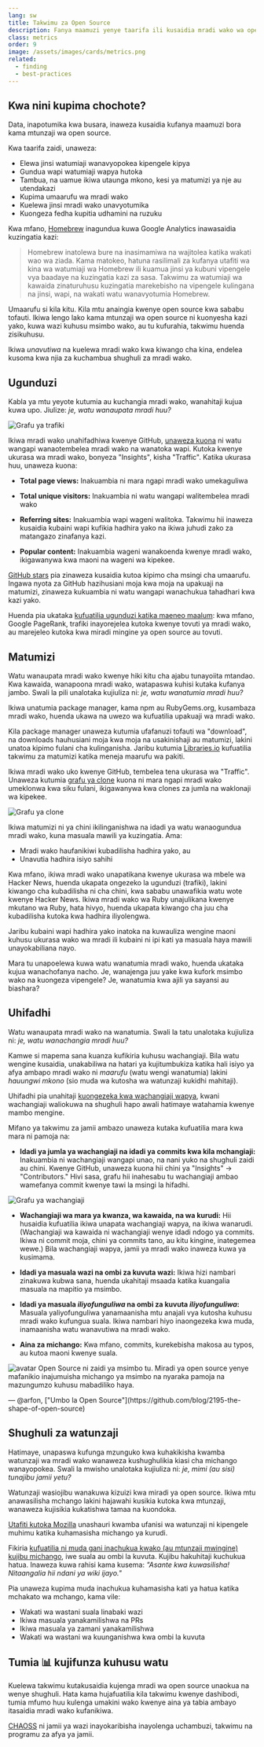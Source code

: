 ```yaml
---
lang: sw
title: Takwimu za Open Source
description: Fanya maamuzi yenye taarifa ili kusaidia mradi wako wa open source kufanikiwa kwa kupima na kufuatilia mafanikio yake.
class: metrics
order: 9
image: /assets/images/cards/metrics.png
related:
  - finding
  - best-practices
---
```


## Kwa nini kupima chochote?

Data, inapotumika kwa busara, inaweza kusaidia kufanya maamuzi bora kama mtunzaji wa open source.

Kwa taarifa zaidi, unaweza:

* Elewa jinsi watumiaji wanavyopokea kipengele kipya
* Gundua wapi watumiaji wapya hutoka
* Tambua, na uamue ikiwa utaunga mkono, kesi ya matumizi ya nje au utendakazi
* Kupima umaarufu wa mradi wako
* Kuelewa jinsi mradi wako unavyotumika
* Kuongeza fedha kupitia udhamini na ruzuku

Kwa mfano, [Homebrew](https://github.com/Homebrew/brew/blob/bbed7246bc5c5b7acb8c1d427d10b43e090dfd39/docs/Analytics.md) inagundua kuwa Google Analytics inawasaidia kuzingatia kazi:

> Homebrew inatolewa bure na inasimamiwa na wajitolea katika wakati wao wa ziada. Kama matokeo, hatuna rasilimali za kufanya utafiti wa kina wa watumiaji wa Homebrew ili kuamua jinsi ya kubuni vipengele vya baadaye na kuzingatia kazi za sasa. Takwimu za watumiaji wa kawaida zinaturuhusu kuzingatia marekebisho na vipengele kulingana na jinsi, wapi, na wakati watu wanavyotumia Homebrew.

Umaarufu si kila kitu. Kila mtu anaingia kwenye open source kwa sababu tofauti. Ikiwa lengo lako kama mtunzaji wa open source ni kuonyesha kazi yako, kuwa wazi kuhusu msimbo wako, au tu kufurahia, takwimu huenda zisikuhusu.

Ikiwa _unavutiwa_ na kuelewa mradi wako kwa kiwango cha kina, endelea kusoma kwa njia za kuchambua shughuli za mradi wako.

## Ugunduzi

Kabla ya mtu yeyote kutumia au kuchangia mradi wako, wanahitaji kujua kuwa upo. Jiulize: _je, watu wanaupata mradi huu?_

![Grafu ya trafiki](/assets/images/metrics/repo_traffic_graphs_tooltip.png)

Ikiwa mradi wako unahifadhiwa kwenye GitHub, [unaweza kuona](https://help.github.com/articles/about-repository-graphs/#traffic) ni watu wangapi wanaotembelea mradi wako na wanatoka wapi. Kutoka kwenye ukurasa wa mradi wako, bonyeza "Insights", kisha "Traffic". Katika ukurasa huu, unaweza kuona:

* **Total page views:** Inakuambia ni mara ngapi mradi wako umekaguliwa

* **Total unique visitors:** Inakuambia ni watu wangapi walitembelea mradi wako

* **Referring sites:** Inakuambia wapi wageni walitoka. Takwimu hii inaweza kusaidia kubaini wapi kufikia hadhira yako na ikiwa juhudi zako za matangazo zinafanya kazi.

* **Popular content:** Inakuambia wageni wanakoenda kwenye mradi wako, ikigawanywa kwa maoni na wageni wa kipekee.

[GitHub stars](https://help.github.com/articles/about-stars/) pia zinaweza kusaidia kutoa kipimo cha msingi cha umaarufu. Ingawa nyota za GitHub hazihusiani moja kwa moja na upakuaji na matumizi, zinaweza kukuambia ni watu wangapi wanachukua tahadhari kwa kazi yako.

Huenda pia ukataka [kufuatilia ugunduzi katika maeneo maalum](https://opensource.com/business/16/6/pirate-metrics): kwa mfano, Google PageRank, trafiki inayorejelea kutoka kwenye tovuti ya mradi wako, au marejeleo kutoka kwa miradi mingine ya open source au tovuti.

## Matumizi

Watu wanaupata mradi wako kwenye hiki kitu cha ajabu tunayoiita mtandao. Kwa kawaida, wanapoona mradi wako, watapaswa kuhisi kutaka kufanya jambo. Swali la pili unalotaka kujiuliza ni: _je, watu wanatumia mradi huu?_

Ikiwa unatumia package manager, kama npm au RubyGems.org, kusambaza mradi wako, huenda ukawa na uwezo wa kufuatilia upakuaji wa mradi wako.

Kila package manager unaweza kutumia ufafanuzi tofauti wa "download", na downloads hauhusiani moja kwa moja na usakinishaji au matumizi, lakini unatoa kipimo fulani cha kulinganisha. Jaribu kutumia [Libraries.io](https://libraries.io/) kufuatilia takwimu za matumizi katika meneja maarufu wa pakiti.

Ikiwa mradi wako uko kwenye GitHub, tembelea tena ukurasa wa "Traffic". Unaweza kutumia [grafu ya clone](https://github.com/blog/1873-clone-graphs) kuona ni mara ngapi mradi wako umeklonwa kwa siku fulani, ikigawanywa kwa clones za jumla na waklonaji wa kipekee.

![Grafu ya clone](/assets/images/metrics/clone_graph.png)

Ikiwa matumizi ni ya chini ikilinganishwa na idadi ya watu wanaogundua mradi wako, kuna masuala mawili ya kuzingatia. Ama:

* Mradi wako haufanikiwi kubadilisha hadhira yako, au
* Unavutia hadhira isiyo sahihi

Kwa mfano, ikiwa mradi wako unapatikana kwenye ukurasa wa mbele wa Hacker News, huenda ukapata ongezeko la ugunduzi (trafiki), lakini kiwango cha kubadilisha ni cha chini, kwa sababu unawafikia watu wote kwenye Hacker News. Ikiwa mradi wako wa Ruby unajulikana kwenye mkutano wa Ruby, hata hivyo, huenda ukapata kiwango cha juu cha kubadilisha kutoka kwa hadhira iliyolengwa.

Jaribu kubaini wapi hadhira yako inatoka na kuwauliza wengine maoni kuhusu ukurasa wako wa mradi ili kubaini ni ipi kati ya masuala haya mawili unayokabiliana nayo.

Mara tu unapoelewa kuwa watu wanatumia mradi wako, huenda ukataka kujua wanachofanya nacho. Je, wanajenga juu yake kwa kufork msimbo wako na kuongeza vipengele? Je, wanatumia kwa ajili ya sayansi au biashara?

## Uhifadhi

Watu wanaupata mradi wako na wanatumia. Swali la tatu unalotaka kujiuliza ni: _je, watu wanachangia mradi huu?_

Kamwe si mapema sana kuanza kufikiria kuhusu wachangiaji. Bila watu wengine kusaidia, unakabiliwa na hatari ya kujitumbukiza katika hali isiyo ya afya ambapo mradi wako ni _maarufu_ (watu wengi wanatumia) lakini _hauungwi mkono_ (sio muda wa kutosha wa watunzaji kukidhi mahitaji).

Uhifadhi pia unahitaji [kuongezeka kwa wachangiaji wapya](http://blog.abigailcabunoc.com/increasing-developer-engagement-at-mozilla-science-learning-advocacy#contributor-pathways_2), kwani wachangiaji waliokuwa na shughuli hapo awali hatimaye watahamia kwenye mambo mengine.

Mifano ya takwimu za jamii ambazo unaweza kutaka kufuatilia mara kwa mara ni pamoja na:

* **Idadi ya jumla ya wachangiaji na idadi ya commits kwa kila mchangiaji:** Inakuambia ni wachangiaji wangapi unao, na nani yuko na shughuli zaidi au chini. Kwenye GitHub, unaweza kuona hii chini ya "Insights" -> "Contributors." Hivi sasa, grafu hii inahesabu tu wachangiaji ambao wamefanya commit kwenye tawi la msingi la hifadhi.

![Grafu ya wachangiaji](/assets/images/metrics/repo_contributors_specific_graph.png)

* **Wachangiaji wa mara ya kwanza, wa kawaida, na wa kurudi:** Hii husaidia kufuatilia ikiwa unapata wachangiaji wapya, na ikiwa wanarudi. (Wachangiaji wa kawaida ni wachangiaji wenye idadi ndogo ya commits. Ikiwa ni commit moja, chini ya commits tano, au kitu kingine, inategemea wewe.) Bila wachangiaji wapya, jamii ya mradi wako inaweza kuwa ya kusimama.

* **Idadi ya masuala wazi na ombi za kuvuta wazi:** Ikiwa hizi nambari zinakuwa kubwa sana, huenda ukahitaji msaada katika kuangalia masuala na mapitio ya msimbo.

* **Idadi ya masuala _iliyofunguliwa_ na ombi za kuvuta _iliyofunguliwa_:** Masuala yaliyofunguliwa yanamaanisha mtu anajali vya kutosha kuhusu mradi wako kufungua suala. Ikiwa nambari hiyo inaongezeka kwa muda, inamaanisha watu wanavutiwa na mradi wako.

* **Aina za michango:** Kwa mfano, commits, kurekebisha makosa au typos, au kutoa maoni kwenye suala.

<aside markdown="1" class="pquote">
  <img src="https://avatars.githubusercontent.com/arfon?s=180" class="pquote-avatar" alt="avatar">
  Open Source ni zaidi ya msimbo tu. Miradi ya open source yenye mafanikio inajumuisha michango ya msimbo na nyaraka pamoja na mazungumzo kuhusu mabadiliko haya.
  <p markdown="1" class="pquote-credit">
— @arfon, ["Umbo la Open Source"](https://github.com/blog/2195-the-shape-of-open-source)
  </p>
</aside>

## Shughuli za watunzaji

Hatimaye, unapaswa kufunga mzunguko kwa kuhakikisha kwamba watunzaji wa mradi wako wanaweza kushughulikia kiasi cha michango wanayopokea. Swali la mwisho unalotaka kujiuliza ni: _je, mimi (au sisi) tunajibu jamii yetu?_

Watunzaji wasiojibu wanakuwa kizuizi kwa miradi ya open source. Ikiwa mtu anawasilisha mchango lakini hajawahi kusikia kutoka kwa mtunzaji, wanaweza kujisikia kukatishwa tamaa na kuondoka.

[Utafiti kutoka Mozilla](https://docs.google.com/presentation/d/1hsJLv1ieSqtXBzd5YZusY-mB8e1VJzaeOmh8Q4VeMio/edit#slide=id.g43d857af8_0177) unashauri kwamba ufanisi wa watunzaji ni kipengele muhimu katika kuhamasisha michango ya kurudi.

Fikiria [kufuatilia ni muda gani inachukua kwako (au mtunzaji mwingine) kujibu michango](https://github.blog/2023-07-19-metrics-for-issues-pull-requests-and-discussions/), iwe suala au ombi la kuvuta. Kujibu hakuhitaji kuchukua hatua. Inaweza kuwa rahisi kama kusema: _"Asante kwa kuwasilisha! Nitaangalia hii ndani ya wiki ijayo."_

Pia unaweza kupima muda inachukua kuhamasisha kati ya hatua katika mchakato wa mchango, kama vile:

* Wakati wa wastani suala linabaki wazi
* Ikiwa masuala yanakamilishwa na PRs
* Ikiwa masuala ya zamani yanakamilishwa
* Wakati wa wastani wa kuunganishwa kwa ombi la kuvuta

## Tumia 📊 kujifunza kuhusu watu

Kuelewa takwimu kutakusaidia kujenga mradi wa open source unaokua na wenye shughuli. Hata kama hujafuatilia kila takwimu kwenye dashibodi, tumia mfumo huu kulenga umakini wako kwenye aina ya tabia ambayo itasaidia mradi wako kufanikiwa.

[CHAOSS](https://chaoss.community/) ni jamii ya wazi inayokaribisha inayolenga uchambuzi, takwimu na programu za afya ya jamii.
